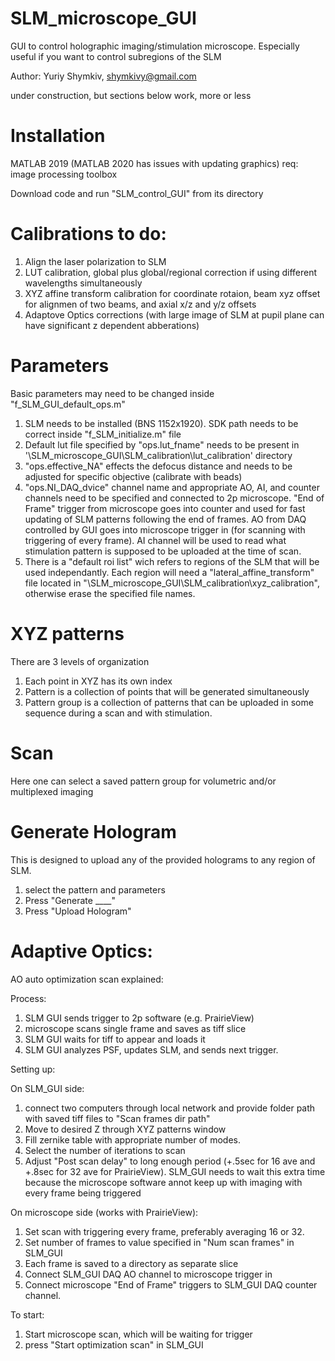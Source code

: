 # SLM_microscope_GUI

GUI to control holographic imaging/stimulation microscope. 
Especially useful if you want to control subregions of the SLM
	
Author: Yuriy Shymkiv, shymkivy@gmail.com

under construction, but sections below work, more or less

# Installation 
MATLAB 2019 (MATLAB 2020 has issues with updating graphics)
req: image processing toolbox

Download code and run "SLM_control_GUI" from its directory

# Calibrations to do:
1. Align the laser polarization to SLM
2. LUT calibration, global plus global/regional correction if using different wavelengths simultaneously
3. XYZ affine transform calibration for coordinate rotaion, beam xyz offset for alignmen of two beams, and axial x/z and y/z offsets
4. Adaptove Optics corrections (with large image of SLM at pupil plane can have significant z dependent abberations)

# Parameters

Basic parameters may need to be changed inside "f_SLM_GUI_default_ops.m"
1. SLM needs to be installed (BNS 1152x1920). SDK path needs to be correct inside "f_SLM_initialize.m" file
2. Default lut file specified by "ops.lut_fname" needs to be present in '\SLM_microscope_GUI\SLM_calibration\lut_calibration\' directory
3. "ops.effective_NA" effects the defocus distance and needs to be adjusted for specific objective (calibrate with beads)
4. "ops.NI_DAQ_dvice" channel name and appropriate AO, AI, and counter channels need to be specified and connected to 2p microscope. "End of Frame" trigger from microscope goes into counter and used for fast updating of SLM patterns following the end of frames. AO from DAQ controlled by GUI goes into microscope trigger in (for scanning with triggering of every frame). AI channel will be used to read what stimulation pattern is supposed to be uploaded at the time of scan.
5. There is a "default roi list" wich refers to regions of the SLM that will be used independantly. Each region will need a "lateral_affine_transform" file located in "\SLM_microscope_GUI\SLM_calibration\xyz_calibration\", otherwise erase the specified file names.

# XYZ patterns
There are 3 levels of organization
1. Each point in XYZ has its own index
2. Pattern is a collection of points that will be generated simultaneously
3. Pattern group is a collection of patterns that can be uploaded in some sequence during a scan and with stimulation.  

# Scan
Here one can select a saved pattern group for volumetric and/or multiplexed imaging

# Generate Hologram
This is designed to upload any of the provided holograms to any region of SLM. 
1. select the pattern and parameters
2. Press "Generate ____"
3. Press "Upload Hologram"

# Adaptive Optics:
AO auto optimization scan explained:

Process:
1. SLM GUI sends trigger to 2p software (e.g. PrairieView)
2. microscope scans single frame and saves as tiff slice
3. SLM GUI waits for tiff to appear and loads it
4. SLM GUI analyzes PSF, updates SLM, and sends next trigger.

Setting up:

On SLM_GUI side:
1. connect two computers through local network and provide folder path with saved tiff files to "Scan frames dir path"
2. Move to desired Z through XYZ patterns window
3. Fill zernike table with appropriate number of modes.
4. Select the number of iterations to scan 
5. Adjust "Post scan delay" to long enough period (+.5sec for 16 ave and +.8sec for 32 ave for PrairieView). SLM_GUI needs to wait this extra time because the microscope software annot keep up with imaging with every frame being triggered

On microscope side (works with PrairieView):
1. Set scan with triggering every frame, preferably averaging 16 or 32.
2. Set number of frames to value specified in "Num scan frames" in SLM_GUI
3. Each frame is saved to a directory as separate slice
4. Connect SLM_GUI DAQ AO channel to microscope trigger in
5. Connect microscope "End of Frame" triggers to SLM_GUI DAQ counter channel.

To start:
1. Start microscope scan, which will be waiting for trigger
2. press "Start optimization scan" in SLM_GUI



